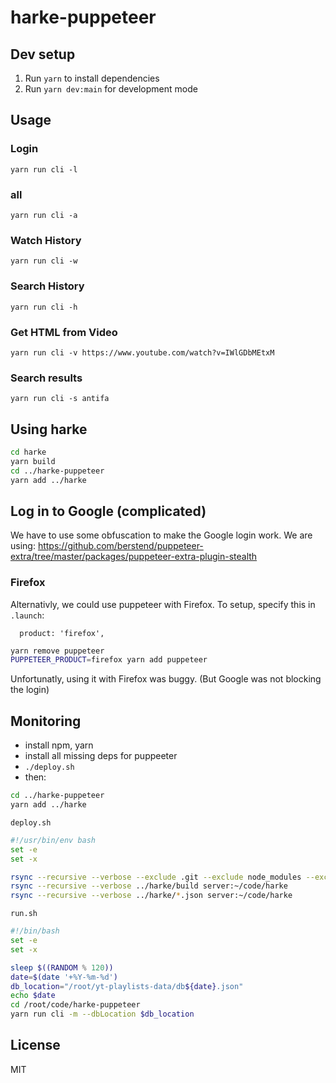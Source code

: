# harke-puppeteer

## Dev setup

1. Run `yarn` to install dependencies
2. Run `yarn dev:main` for development mode

## Usage

### Login

```
yarn run cli -l
```

### all

```
yarn run cli -a
```

### Watch History

```
yarn run cli -w
```

### Search History

```
yarn run cli -h
```

### Get HTML from Video

```
yarn run cli -v https://www.youtube.com/watch?v=IWlGDbMEtxM
```

### Search results

```
yarn run cli -s antifa
```

## Using harke

```bash
cd harke
yarn build
cd ../harke-puppeteer
yarn add ../harke
```

## Log in to Google (complicated)

We have to use some obfuscation to make the Google login work.
We are using: <https://github.com/berstend/puppeteer-extra/tree/master/packages/puppeteer-extra-plugin-stealth>

### Firefox

Alternativly, we could use puppeteer with Firefox.
To setup, specify this in `.launch`:

```
  product: 'firefox',
```

```bash
yarn remove puppeteer
PUPPETEER_PRODUCT=firefox yarn add puppeteer
```

Unfortunatly, using it with Firefox was buggy. (But Google was not blocking the login)

## Monitoring

- install npm, yarn
- install all missing deps for puppeeter
- `./deploy.sh`
- then:

```bash
cd ../harke-puppeteer
yarn add ../harke
```

`deploy.sh`

```bash
#!/usr/bin/env bash
set -e
set -x

rsync --recursive --verbose --exclude .git --exclude node_modules --exclude html --exclude data --exclude user_data . server:~/code/harke-puppeteer
rsync --recursive --verbose ../harke/build server:~/code/harke
rsync --recursive --verbose ../harke/*.json server:~/code/harke
```

`run.sh`

```bash
#!/bin/bash
set -e
set -x

sleep $((RANDOM % 120))
date=$(date '+%Y-%m-%d')
db_location="/root/yt-playlists-data/db${date}.json"
echo $date
cd /root/code/harke-puppeteer
yarn run cli -m --dbLocation $db_location
```

## License

MIT
